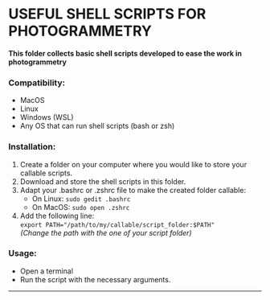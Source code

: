 # USEFUL SHELL SCRIPTS FOR PHOTOGRAMMETRY  

**This folder collects basic shell scripts developed to ease the work in photogrammetry**  

### Compatibility:
- MacOS
- Linux
- Windows (WSL)
- Any OS that can run shell scripts (bash or zsh)

### Installation:  
1) Create a folder on your computer where you would like to store your callable scripts.  
2) Download and store the shell scripts in this folder.
3) Adapt your .bashrc or .zshrc file to make the created folder callable:
   - On Linux: `sudo gedit .bashrc` 
   - On MacOS: `sudo open .zshrc`  
4) Add the following line:  
   `export PATH="/path/to/my/callable/script_folder:$PATH"`  
   *(Change the path with the one of your script folder)*

### Usage:
- Open a terminal
- Run the script with the necessary arguments.

---------
